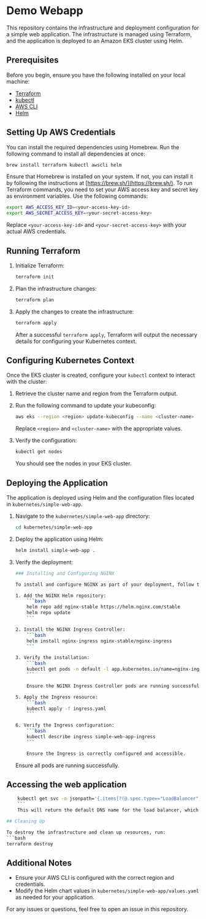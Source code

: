 # Demo Webapp

This repository contains the infrastructure and deployment configuration for a simple web application. The infrastructure is managed using Terraform, and the application is deployed to an Amazon EKS cluster using Helm.

## Prerequisites

Before you begin, ensure you have the following installed on your local machine:
- [Terraform](https://www.terraform.io/downloads.html)
- [kubectl](https://kubernetes.io/docs/tasks/tools/)
- [AWS CLI](https://aws.amazon.com/cli/)
- [Helm](https://helm.sh/docs/intro/install/)

## Setting Up AWS Credentials
You can install the required dependencies using Homebrew. Run the following command to install all dependencies at once:

```bash
brew install terraform kubectl awscli helm
```

Ensure that Homebrew is installed on your system. If not, you can install it by following the instructions at [https://brew.sh/](https://brew.sh/).
To run Terraform commands, you need to set your AWS access key and secret key as environment variables. Use the following commands:

```bash
export AWS_ACCESS_KEY_ID=<your-access-key-id>
export AWS_SECRET_ACCESS_KEY=<your-secret-access-key>
```

Replace `<your-access-key-id>` and `<your-secret-access-key>` with your actual AWS credentials.

## Running Terraform

1. Initialize Terraform:
    ```bash
    terraform init
    ```

2. Plan the infrastructure changes:
    ```bash
    terraform plan
    ```

3. Apply the changes to create the infrastructure:
    ```bash
    terraform apply
    ```

    After a successful `terraform apply`, Terraform will output the necessary details for configuring your Kubernetes context.

## Configuring Kubernetes Context

Once the EKS cluster is created, configure your `kubectl` context to interact with the cluster:

1. Retrieve the cluster name and region from the Terraform output.
2. Run the following command to update your kubeconfig:
    ```bash
    aws eks --region <region> update-kubeconfig --name <cluster-name>
    ```

    Replace `<region>` and `<cluster-name>` with the appropriate values.

3. Verify the configuration:
    ```bash
    kubectl get nodes
    ```

    You should see the nodes in your EKS cluster.

## Deploying the Application

The application is deployed using Helm and the configuration files located in `kubernetes/simple-web-app`.

1. Navigate to the `kubernetes/simple-web-app` directory:
    ```bash
    cd kubernetes/simple-web-app
    ```

2. Deploy the application using Helm:
    ```bash
    helm install simple-web-app .
    ```

3. Verify the deployment:
    ```bash
    ### Installing and Configuring NGINX

    To install and configure NGINX as part of your deployment, follow these steps:

    1. Add the NGINX Helm repository:
        ```bash
        helm repo add nginx-stable https://helm.nginx.com/stable
        helm repo update
        ```

    2. Install the NGINX Ingress Controller:
        ```bash
        helm install nginx-ingress nginx-stable/nginx-ingress
        ```

    3. Verify the installation:
        ```bash
        kubectl get pods -n default -l app.kubernetes.io/name=nginx-ingress
        ```

        Ensure the NGINX Ingress Controller pods are running successfully.

    5. Apply the Ingress resource:
        ```bash
        kubectl apply -f ingress.yaml
        ```

    6. Verify the Ingress configuration:
        ```bash
        kubectl describe ingress simple-web-app-ingress
        ```

        Ensure the Ingress is correctly configured and accessible.
    ```

    Ensure all pods are running successfully.

## Accessing the web application
```bash
    kubectl get svc -o jsonpath='{.items[?(@.spec.type=="LoadBalancer")].status.loadBalancer.ingress[0].hostname}'
    ```
    This will return the default DNS name for the load balancer, which can be pasted into your browser to hit the web app.

## Cleaning Up

To destroy the infrastructure and clean up resources, run:
```bash
terraform destroy
```

## Additional Notes

- Ensure your AWS CLI is configured with the correct region and credentials.
- Modify the Helm chart values in `kubernetes/simple-web-app/values.yaml` as needed for your application.

For any issues or questions, feel free to open an issue in this repository.